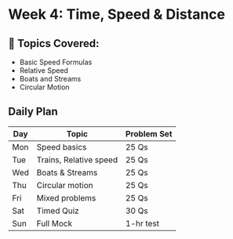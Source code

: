 # Week 4: Time, Speed & Distance

## 🔹 Topics Covered:
- Basic Speed Formulas
- Relative Speed
- Boats and Streams
- Circular Motion

## Daily Plan

| Day | Topic | Problem Set |
|-----|-------|-------------|
| Mon | Speed basics | 25 Qs |
| Tue | Trains, Relative speed | 25 Qs |
| Wed | Boats & Streams | 25 Qs |
| Thu | Circular motion | 25 Qs |
| Fri | Mixed problems | 25 Qs |
| Sat | Timed Quiz | 30 Qs |
| Sun | Full Mock | 1-hr test |
